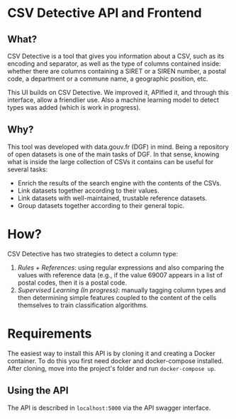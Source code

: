 # CSV Detective API and Frontend


## What?
CSV Detective is a tool that gives you information about a CSV, such as its encoding and separator, as well as the type of columns contained inside: whether there are columns containing a SIRET or a SIREN number, a postal code, a department or a commune name, a geographic position, etc.

This UI builds on CSV Detective. We improved it, APIfied it, and through this interface, allow a friendlier use. Also a machine learning model to detect types was added (which is work in progress).

## Why?
This tool was developed with data.gouv.fr (DGF) in mind. Being a repository of open datasets is one of the main tasks of DGF. In that sense, knowing what is inside the large collection of CSVs it contains can be useful for several tasks:

*    Enrich the results of the search engine with the contents of the CSVs.
*    Link datasets together according to their values.
*    Link datasets with well-maintained, trustable reference datasets.
*    Group datasets together according to their general topic.

# How?
CSV Detective has two strategies to detect a column type:

1.   _Rules + References_: using regular expressions and also comparing the values with reference data (e.g., if the value 69007 appears in a list of postal codes, then it is a postal code.
2.   _Supervised Learning (In progress)_: manually tagging column types and then determining simple features coupled to the content of the cells themselves to train classification algorithms.

# Requirements

The easiest way to install this API is by cloning it and creating a Docker container. To do this you first need docker and docker-compose installed.
After cloning, move into the project's folder and run `docker-compose up`.

## Using the API 

The API is described in `localhost:5000` via the API swagger interface.

